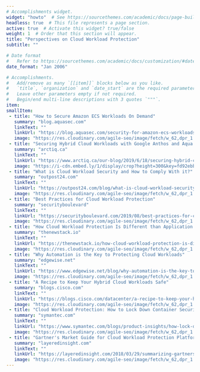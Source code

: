 ```yaml
---
# Accomplishments widget.
widget: "howto"  # See https://sourcethemes.com/academic/docs/page-builder/
headless: true  # This file represents a page section.
active: true  # Activate this widget? true/false
weight: 1  # Order that this section will appear.
title: "Perspectives on Cloud Workload Protection"
subtitle: ""

# Date format
#   Refer to https://sourcethemes.com/academic/docs/customization/#date-format
date_format: "Jan 2006"

# Accomplishments.
#   Add/remove as many `[[item]]` blocks below as you like.
#   `title`, `organization` and `date_start` are the required parameters.
#   Leave other parameters empty if not required.
#   Begin/end multi-line descriptions with 3 quotes `"""`.
item: 
smallItem: 
 - title: "How to Secure Amazon ECS Workloads On Demand"
   summary: "blog.aquasec.com"
   linkText: ""
   linkUrl: "https://blog.aquasec.com/security-for-amazon-ecs-workloads"
   image: "https://res.cloudinary.com/agile-seo/image/fetch/w_62,dpr_1.0,d_blank_am8gzx.png/https%3A%2F%2Flogo.clearbit.com%2Fblog.aquasec.com%3Fsize%3D250"
 - title: "Securing Hybrid Cloud Workloads with Google Anthos and Aqua Security"
   summary: "arctiq.ca"
   linkText: ""
   linkUrl: "https://www.arctiq.ca/our-blog/2019/6/18/securing-hybrid-cloud-workloads-with-google-anthos-and-aqua-security/"
   image: "https://i-cdn.embed.ly/1/display/crop?height=300&key=fd92ebbc52fc43fb98f69e50e7893c13&url=https%3A%2F%2Fwww.arctiq.ca%2Fassets%2Fbanners%2Fbeatenberg-2063366_1920.jpg&width=636"
 - title: "What is Cloud Workload Security and How to Comply With it?"
   summary: "outpost24.com"
   linkText: ""
   linkUrl: "https://outpost24.com/blog/what-is-cloud-workload-security"
   image: "https://res.cloudinary.com/agile-seo/image/fetch/w_62,dpr_1.0,d_blank_am8gzx.png/https%3A%2F%2Flogo.clearbit.com%2Foutpost24.com%3Fsize%3D250"
 - title: "Best Practices for Cloud Workload Protection"
   summary: "securityboulevard"
   linkText: ""
   linkUrl: "https://securityboulevard.com/2019/08/best-practices-for-cloud-workload-protection-redesigning-cybersecurity-for-cloud-first-businesses/"
   image: "https://res.cloudinary.com/agile-seo/image/fetch/w_62,dpr_1.0,d_blank_am8gzx.png/https%3A%2F%2Flogo.clearbit.com%2Fsecurityboulevard%3Fsize%3D250"
 - title: "How Cloud Workload Protection Is Different than Application Security"
   summary: "thenewstack.io"
   linkText: ""
   linkUrl: "https://thenewstack.io/how-cloud-workload-protection-is-different-than-application-security/"
   image: "https://res.cloudinary.com/agile-seo/image/fetch/w_62,dpr_1.0,d_blank_am8gzx.png/https%3A%2F%2Flogo.clearbit.com%2Fthenewstack.io%3Fsize%3D250"
 - title: "Why Automation is the Key to Protecting Cloud Workloads"
   summary: "edgewise.net"
   linkText: ""
   linkUrl: "https://www.edgewise.net/blog/why-automation-is-the-key-to-protecting-cloud-workloads"
   image: "https://res.cloudinary.com/agile-seo/image/fetch/w_62,dpr_1.0,d_blank_am8gzx.png/https%3A%2F%2Flogo.clearbit.com%2Fedgewise.net%3Fsize%3D250"
 - title: "A Recipe to Keep Your Hybrid Cloud Workloads Safe"
   summary: "blogs.cisco.com"
   linkText: ""
   linkUrl: "https://blogs.cisco.com/datacenter/a-recipe-to-keep-your-hybrid-cloud-workloads-safe"
   image: "https://res.cloudinary.com/agile-seo/image/fetch/w_62,dpr_1.0,d_blank_am8gzx.png/https%3A%2F%2Flogo.clearbit.com%2Fblogs.cisco.com%3Fsize%3D250"
 - title: "Cloud Workload Protection: How to Lock Down Container Security"
   summary: "symantec.com"
   linkText: ""
   linkUrl: "https://www.symantec.com/blogs/product-insights/how-lock-down-container-security"
   image: "https://res.cloudinary.com/agile-seo/image/fetch/w_62,dpr_1.0,d_blank_am8gzx.png/https%3A%2F%2Flogo.clearbit.com%2Fsymantec.com%3Fsize%3D250"
 - title: "Gartner's Market Guide for Cloud Workload Protection Platforms - Summary and Highlights"
   summary: "layeredinsight.com"
   linkText: ""
   linkUrl: "https://layeredinsight.com/2018/03/29/summarizing-gartners-market-guide-for-cloud-workload-protection-platforms/"
   image: "https://res.cloudinary.com/agile-seo/image/fetch/w_62,dpr_1.0,d_blank_am8gzx.png/https%3A%2F%2Flogo.clearbit.com%2Flayeredinsight.com%3Fsize%3D250"
---
```

